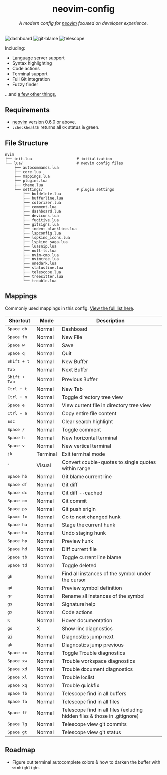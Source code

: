 <div align="center">
  <h1>neovim-config</h1>

  <h6>A modern config for <a href="https://neovim.io">neovim</a> focused on developer experience.</h6>
</div>

![dashboard](https://cloudflare-ipfs.com/ipfs/QmbB2DBVSyRpEfpWVDmatTdcXupsXrCkRmBBdsXeEhY8Ld/dashboard.png "dashboard")
![git-blame](https://cloudflare-ipfs.com/ipfs/QmbB2DBVSyRpEfpWVDmatTdcXupsXrCkRmBBdsXeEhY8Ld/git-blame.png "git-blame")
![telescope](https://cloudflare-ipfs.com/ipfs/QmbB2DBVSyRpEfpWVDmatTdcXupsXrCkRmBBdsXeEhY8Ld/telescope.png "telescope")

Including:

- Language server support
- Syntax highlighting
- Code actions
- Terminal support
- Full Git integration
- Fuzzy finder

...and [a few other things.](https://github.com/ahashim/neovim-config/blob/main/lua/plugins.lua)

## Requirements

- [neovim](https://neovim.io) version 0.6.0 or above.
- `:checkhealth` returns all `OK` status in green.

## File Structure

    nvim
    ├── init.lua                    # initialization
    └── lua/                        # neovim config files
        ├── autocommands.lua
        ├── core.lua
        ├── mappings.lua
        ├── plugins.lua
        ├── theme.lua
        └── settings/               # plugin settings
            ├── bufdelete.lua
            ├── bufferline.lua
            ├── colorizer.lua
            ├── comment.lua
            ├── dashboard.lua
            ├── devicons.lua
            ├── fugitive.lua
            ├── gitsigns.lua
            ├── indent-blankline.lua
            ├── lspconfig.lua
            ├── lspkind_icons.lua
            ├── lspkind_saga.lua
            ├── luasnip.lua
            ├── null-ls.lua
            ├── nvim-cmp.lua
            ├── nvimtree.lua
            ├── onedark.lua
            ├── statusline.lua
            ├── telescope.lua
            ├── treesitter.lua
            └── trouble.lua

## Mappings

Commonly used mappings in this config. [View the full list here](https://github.com/ahashim/neovim-config/blob/main/lua/mappings.lua#L27).

| Shortcut               | Mode     | Description                                                               |
| ---------------------- | -------- | ------------------------------------------------------------------------- |
| <kbd>Space db</kbd>    | Normal   | Dashboard                                                                 |
| <kbd>Space fn</kbd>    | Normal   | New File                                                                  |
| <kbd>Space w</kbd>     | Normal   | Save                                                                      |
| <kbd>Space q</kbd>     | Normal   | Quit                                                                      |
| <kbd>Shift + t</kbd>   | Normal   | New Buffer                                                                |
| <kbd>Tab</kbd>         | Normal   | Next Buffer                                                               |
| <kbd>Shift + Tab</kbd> | Normal   | Previous Buffer                                                           |
| <kbd>Ctrl + t</kbd>    | Normal   | New Tab                                                                   |
| <kbd>Ctrl + n</kbd>    | Normal   | Toggle directory tree view                                                |
| <kbd>Space e</kbd>     | Normal   | View current file in directory tree view                                  |
| <kbd>Ctrl + a</kbd>    | Normal   | Copy entire file content                                                  |
| <kbd>Esc</kbd>         | Normal   | Clear search highlight                                                    |
| <kbd>Space /</kbd>     | Normal   | Toggle comment                                                            |
| <kbd>Space h</kbd>     | Normal   | New horizontal terminal                                                   |
| <kbd>Space v</kbd>     | Normal   | New vertical terminal                                                     |
| <kbd>jk</kbd>          | Terminal | Exit terminal mode                                                        |
| <kbd>'</kbd>           | Visual   | Convert double-quotes to single quotes within range                       |
| <kbd>Space hb</kbd>    | Normal   | Git blame current line                                                    |
| <kbd>Space df</kbd>    | Normal   | Git diff                                                                  |
| <kbd>Space dc</kbd>    | Normal   | Git diff --cached                                                         |
| <kbd>Space cm</kbd>    | Normal   | Git commit                                                                |
| <kbd>Space ps</kbd>    | Normal   | Git push origin                                                           |
| <kbd>Space \[c</kbd>   | Normal   | Go to next changed hunk                                                   |
| <kbd>Space ha</kbd>    | Normal   | Stage the current hunk                                                    |
| <kbd>Space hu</kbd>    | Normal   | Undo staging hunk                                                         |
| <kbd>Space hp</kbd>    | Normal   | Preview hunk                                                              |
| <kbd>Space hd</kbd>    | Normal   | Diff current file                                                         |
| <kbd>Space tb</kbd>    | Normal   | Toggle current line blame                                                 |
| <kbd>Space td</kbd>    | Normal   | Toggle deleted                                                            |
| <kbd>gh</kbd>          | Normal   | Find all instances of the symbol under the cursor                         |
| <kbd>gd</kbd>          | Normal   | Preview symbol definition                                                 |
| <kbd>gr</kbd>          | Normal   | Rename all instances of the symbol                                        |
| <kbd>gs</kbd>          | Normal   | Signature help                                                            |
| <kbd>gx</kbd>          | Normal   | Code actions                                                              |
| <kbd>K</kbd>           | Normal   | Hover documentation                                                       |
| <kbd>go</kbd>          | X        | Show line diagnostics                                                     |
| <kbd>gj</kbd>          | Normal   | Diagnostics jump next                                                     |
| <kbd>gk</kbd>          | Normal   | Diagnostics jump previous                                                 |
| <kbd>Space xx</kbd>    | Normal   | Toggle Trouble diagnostics                                                |
| <kbd>Space xw</kbd>    | Normal   | Trouble workspace diagnostics                                             |
| <kbd>Space xd</kbd>    | Normal   | Trouble document diagnostics                                              |
| <kbd>Space xl</kbd>    | Normal   | Trouble loclist                                                           |
| <kbd>Space xq</kbd>    | Normal   | Trouble quickfix                                                          |
| <kbd>Space fb</kbd>    | Normal   | Telescope find in all buffers                                             |
| <kbd>Space fa</kbd>    | Normal   | Telescope find in all files                                               |
| <kbd>Space ff</kbd>    | Normal   | Telescope find in all files (exluding hidden files & those in .gitignore) |
| <kbd>Space lg</kbd>    | Normal   | Telescope view git commits                                                |
| <kbd>Space gt</kbd>    | Normal   | Telescope view git status                                                 |

## Roadmap

- Figure out terminal autocomplete colors & how to darken the buffer with `winhighlight`.
